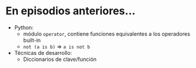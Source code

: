 # En episodios anteriores...

- Python:
    - módulo `operator`, contiene funciones equivalentes a los operadores built-in
    - `not (a is b)` ⇒ `a is not b`
- Técnicas de desarrollo:
    - Diccionarios de clave/función